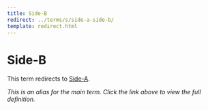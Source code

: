 ```yaml
---
title: Side-B
redirect: ../terms/s/side-a-side-b/
template: redirect.html
---
```


# Side-B

This term redirects to [Side-A](../terms/s/side-a-side-b/).

*This is an alias for the main term. Click the link above to view the full definition.*
